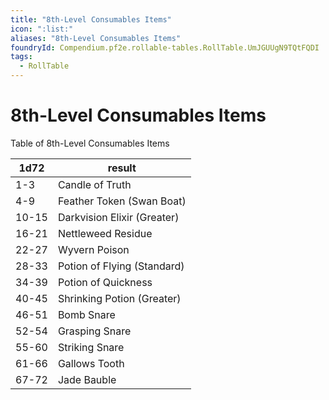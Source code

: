 ```yaml
---
title: "8th-Level Consumables Items"
icon: ":list:"
aliases: "8th-Level Consumables Items"
foundryId: Compendium.pf2e.rollable-tables.RollTable.UmJGUUgN9TQtFQDI
tags:
  - RollTable
---
```


# 8th-Level Consumables Items
Table of 8th-Level Consumables Items

| 1d72 | result |
|------|--------|
| 1-3 | Candle of Truth |
| 4-9 | Feather Token (Swan Boat) |
| 10-15 | Darkvision Elixir (Greater) |
| 16-21 | Nettleweed Residue |
| 22-27 | Wyvern Poison |
| 28-33 | Potion of Flying (Standard) |
| 34-39 | Potion of Quickness |
| 40-45 | Shrinking Potion (Greater) |
| 46-51 | Bomb Snare |
| 52-54 | Grasping Snare |
| 55-60 | Striking Snare |
| 61-66 | Gallows Tooth |
| 67-72 | Jade Bauble |
